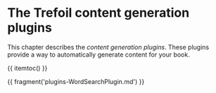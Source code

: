 # The Trefoil content generation plugins

This chapter describes the *content generation plugins*. These plugins
provide a way to automatically generate content for your book. 
 
{{ itemtoc() }}

{{ fragment('plugins-WordSearchPlugin.md') }}
 